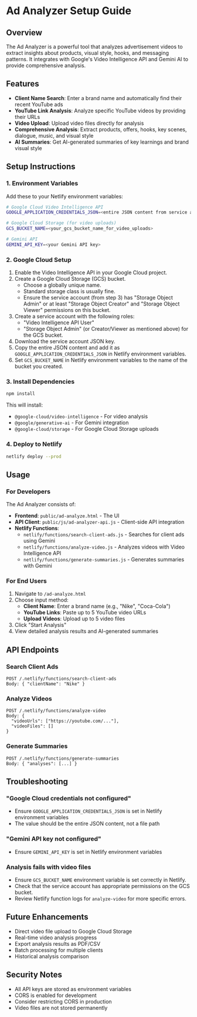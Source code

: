 # Ad Analyzer Setup Guide

## Overview
The Ad Analyzer is a powerful tool that analyzes advertisement videos to extract insights about products, visual style, hooks, and messaging patterns. It integrates with Google's Video Intelligence API and Gemini AI to provide comprehensive analysis.

## Features
- **Client Name Search**: Enter a brand name and automatically find their recent YouTube ads
- **YouTube Link Analysis**: Analyze specific YouTube videos by providing their URLs
- **Video Upload**: Upload video files directly for analysis
- **Comprehensive Analysis**: Extract products, offers, hooks, key scenes, dialogue, music, and visual style
- **AI Summaries**: Get AI-generated summaries of key learnings and brand visual style

## Setup Instructions

### 1. Environment Variables
Add these to your Netlify environment variables:

```bash
# Google Cloud Video Intelligence API
GOOGLE_APPLICATION_CREDENTIALS_JSON=<entire JSON content from service account file>

# Google Cloud Storage (for video uploads)
GCS_BUCKET_NAME=<your_gcs_bucket_name_for_video_uploads>

# Gemini API
GEMINI_API_KEY=<your Gemini API key>
```

### 2. Google Cloud Setup
1. Enable the Video Intelligence API in your Google Cloud project.
2. Create a Google Cloud Storage (GCS) bucket. 
   - Choose a globally unique name.
   - Standard storage class is usually fine.
   - Ensure the service account (from step 3) has "Storage Object Admin" or at least "Storage Object Creator" and "Storage Object Viewer" permissions on this bucket.
3. Create a service account with the following roles:
   - "Video Intelligence API User"
   - "Storage Object Admin" (or Creator/Viewer as mentioned above) for the GCS bucket.
4. Download the service account JSON key.
5. Copy the entire JSON content and add it as `GOOGLE_APPLICATION_CREDENTIALS_JSON` in Netlify environment variables.
6. Set `GCS_BUCKET_NAME` in Netlify environment variables to the name of the bucket you created.

### 3. Install Dependencies
```bash
npm install
```

This will install:
- `@google-cloud/video-intelligence` - For video analysis
- `@google/generative-ai` - For Gemini integration
- `@google-cloud/storage` - For Google Cloud Storage uploads

### 4. Deploy to Netlify
```bash
netlify deploy --prod
```

## Usage

### For Developers
The Ad Analyzer consists of:
- **Frontend**: `public/ad-analyze.html` - The UI
- **API Client**: `public/js/ad-analyzer-api.js` - Client-side API integration
- **Netlify Functions**:
  - `netlify/functions/search-client-ads.js` - Searches for client ads using Gemini
  - `netlify/functions/analyze-video.js` - Analyzes videos with Video Intelligence API
  - `netlify/functions/generate-summaries.js` - Generates summaries with Gemini

### For End Users
1. Navigate to `/ad-analyze.html`
2. Choose input method:
   - **Client Name**: Enter a brand name (e.g., "Nike", "Coca-Cola")
   - **YouTube Links**: Paste up to 5 YouTube video URLs
   - **Upload Videos**: Upload up to 5 video files
3. Click "Start Analysis"
4. View detailed analysis results and AI-generated summaries

## API Endpoints

### Search Client Ads
```
POST /.netlify/functions/search-client-ads
Body: { "clientName": "Nike" }
```

### Analyze Videos
```
POST /.netlify/functions/analyze-video
Body: { 
  "videoUrls": ["https://youtube.com/..."], 
  "videoFiles": [] 
}
```

### Generate Summaries
```
POST /.netlify/functions/generate-summaries
Body: { "analyses": [...] }
```

## Troubleshooting

### "Google Cloud credentials not configured"
- Ensure `GOOGLE_APPLICATION_CREDENTIALS_JSON` is set in Netlify environment variables
- The value should be the entire JSON content, not a file path

### "Gemini API key not configured"
- Ensure `GEMINI_API_KEY` is set in Netlify environment variables

### Analysis fails with video files
- Ensure `GCS_BUCKET_NAME` environment variable is set correctly in Netlify.
- Check that the service account has appropriate permissions on the GCS bucket.
- Review Netlify function logs for `analyze-video` for more specific errors.

## Future Enhancements
- Direct video file upload to Google Cloud Storage
- Real-time video analysis progress
- Export analysis results as PDF/CSV
- Batch processing for multiple clients
- Historical analysis comparison

## Security Notes
- All API keys are stored as environment variables
- CORS is enabled for development
- Consider restricting CORS in production
- Video files are not stored permanently 